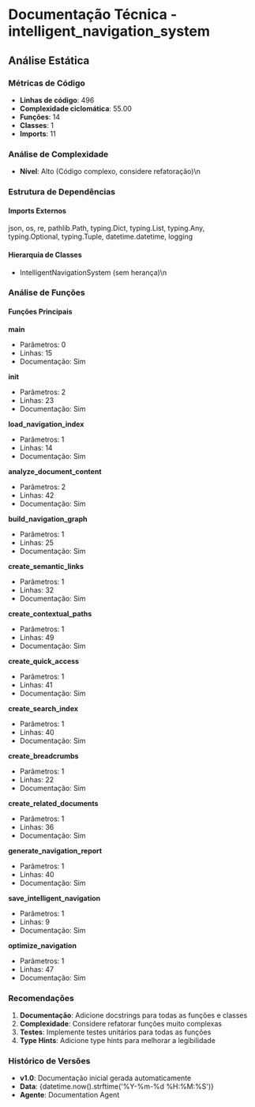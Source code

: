 # Documentação Técnica - intelligent_navigation_system

## Análise Estática

### Métricas de Código
- **Linhas de código**: 496
- **Complexidade ciclomática**: 55.00
- **Funções**: 14
- **Classes**: 1
- **Imports**: 11

### Análise de Complexidade
- **Nível**: Alto (Código complexo, considere refatoração)\n
### Estrutura de Dependências

#### Imports Externos
json, os, re, pathlib.Path, typing.Dict, typing.List, typing.Any, typing.Optional, typing.Tuple, datetime.datetime, logging

#### Hierarquia de Classes
- IntelligentNavigationSystem (sem herança)\n
### Análise de Funções

#### Funções Principais
**main**
- Parâmetros: 0
- Linhas: 15
- Documentação: Sim

**__init__**
- Parâmetros: 2
- Linhas: 23
- Documentação: Sim

**load_navigation_index**
- Parâmetros: 1
- Linhas: 14
- Documentação: Sim

**analyze_document_content**
- Parâmetros: 2
- Linhas: 42
- Documentação: Sim

**build_navigation_graph**
- Parâmetros: 1
- Linhas: 25
- Documentação: Sim

**create_semantic_links**
- Parâmetros: 1
- Linhas: 32
- Documentação: Sim

**create_contextual_paths**
- Parâmetros: 1
- Linhas: 49
- Documentação: Sim

**create_quick_access**
- Parâmetros: 1
- Linhas: 41
- Documentação: Sim

**create_search_index**
- Parâmetros: 1
- Linhas: 40
- Documentação: Sim

**create_breadcrumbs**
- Parâmetros: 1
- Linhas: 22
- Documentação: Sim

**create_related_documents**
- Parâmetros: 1
- Linhas: 36
- Documentação: Sim

**generate_navigation_report**
- Parâmetros: 1
- Linhas: 40
- Documentação: Sim

**save_intelligent_navigation**
- Parâmetros: 1
- Linhas: 9
- Documentação: Sim

**optimize_navigation**
- Parâmetros: 1
- Linhas: 47
- Documentação: Sim

### Recomendações

1. **Documentação**: Adicione docstrings para todas as funções e classes
2. **Complexidade**: Considere refatorar funções muito complexas
3. **Testes**: Implemente testes unitários para todas as funções
4. **Type Hints**: Adicione type hints para melhorar a legibilidade

### Histórico de Versões

- **v1.0**: Documentação inicial gerada automaticamente
- **Data**: {datetime.now().strftime('%Y-%m-%d %H:%M:%S')}
- **Agente**: Documentation Agent

